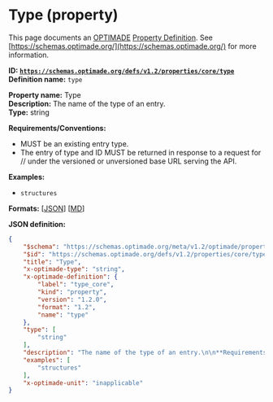 # Type (property)

This page documents an [OPTIMADE](https://www.optimade.org/) [Property Definition](https://schemas.optimade.org/#definitions). See [https://schemas.optimade.org/](https://schemas.optimade.org/) for more information.

**ID: [`https://schemas.optimade.org/defs/v1.2/properties/core/type`](https://schemas.optimade.org/defs/v1.2/properties/core/type.md)**  
**Definition name:** `type`

**Property name:** Type  
**Description:** The name of the type of an entry.  
**Type:** string  

**Requirements/Conventions:**

- MUST be an existing entry type.
- The entry of type <type> and ID <id> MUST be returned in response to a request for /<type>/<id> under the versioned or unversioned base URL serving the API.

**Examples:**

- `structures`

**Formats:** [[JSON](type.json)] [[MD](type.md)]

**JSON definition:**

``` json
{
    "$schema": "https://schemas.optimade.org/meta/v1.2/optimade/property_definition.md",
    "$id": "https://schemas.optimade.org/defs/v1.2/properties/core/type",
    "title": "Type",
    "x-optimade-type": "string",
    "x-optimade-definition": {
        "label": "type_core",
        "kind": "property",
        "version": "1.2.0",
        "format": "1.2",
        "name": "type"
    },
    "type": [
        "string"
    ],
    "description": "The name of the type of an entry.\n\n**Requirements/Conventions:**\n\n- MUST be an existing entry type.\n- The entry of type <type> and ID <id> MUST be returned in response to a request for /<type>/<id> under the versioned or unversioned base URL serving the API.",
    "examples": [
        "structures"
    ],
    "x-optimade-unit": "inapplicable"
}
```